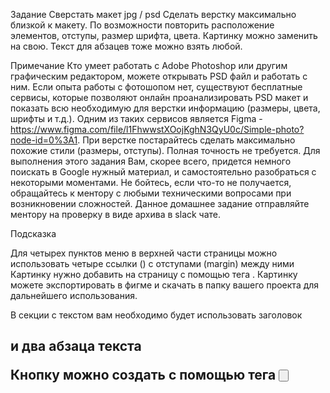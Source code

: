 Задание
Сверстать макет jpg / psd
Сделать верстку максимально близкой к макету. По возможности повторить расположение элементов, отступы, размер шрифта, цвета. Картинку можно заменить на свою. Текст для абзацев тоже можно взять любой.

Примечание
Кто умеет работать с Adobe Photoshop или другим графическим редактором, можете открывать PSD файл и работать с ним. Если опыта работы с фотошопом нет, существуют бесплатные сервисы, которые позволяют онлайн проанализировать PSD макет и показать всю необходимую для верстки информацию (размеры, цвета, шрифты и т.д.). Одним из таких сервисов является Figma - https://www.figma.com/file/l1FhwwstXOojKghN3QyU0c/Simple-photo?node-id=0%3A1.
При верстке постарайтесь сделать максимально похожие стили (размеры, отступы). Полная точность не требуется.
Для выполнения этого задания Вам, скорее всего, придется немного поискать в Google нужный материал, и самостоятельно разобраться с некоторыми моментами. Не бойтесь, если что-то не получается, обращайтесь к ментору с любыми техническими вопросами при возникновении сложностей.
Данное домашнее задание отправляйте ментору на проверку в виде архива в slack чате.

Подсказка

Для четырех пунктов меню в верхней части страницы можно использовать четыре ссылки (<a>) с отступами (margin) между ними
Картинку нужно добавить на страницу с помощью тега <img>. Картинку можете экспортировать в фигме и скачать в папку вашего проекта для дальнейшего использования.

В секции с текстом вам необходимо будет использовать заголовок <h2> и два абзаца текста <p>

Кнопку можно создать с помощью тега <button>